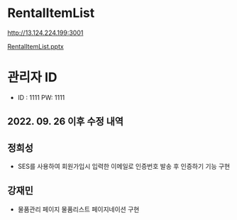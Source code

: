 ﻿# RentalItemList 
 
 http://13.124.224.199:3001
 
 [RentalItemList.pptx](https://github.com/Jheeseong/RentalItemList/files/10150377/RentalItemList.pptx)
 
 # 관리자 ID
 - ID : 1111 PW: 1111
 
## 2022. 09. 26 이후 수정 내역

## 정희성
- SES를 사용하여 회원가입시 입력한 이메일로 인증번호 발송 후 인증하기 기능 구현

## 강재민
- 물품관리 페이지 물품리스트 페이지네이션 구현

